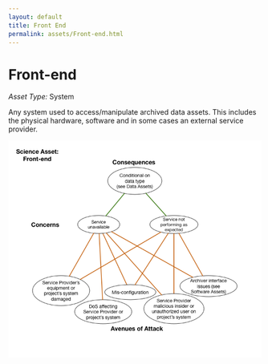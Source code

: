 ```yaml
---
layout: default
title: Front End
permalink: assets/Front-end.html
---
```


# Front-end

*Asset Type:*  System

Any system used to access/manipulate archived data assets.  This includes the physical hardware, software and in some cases an external service provider.

![Front-end](../diagrams/Front-end.png)
